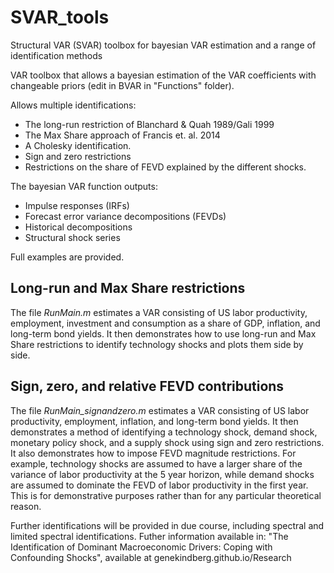 # SVAR_tools
Structural VAR (SVAR) toolbox for bayesian VAR estimation and a range of identification methods

VAR toolbox that allows a bayesian estimation of the VAR coefficients with changeable priors (edit in BVAR in "Functions" folder). 

Allows multiple identifications: 
* The long-run restriction of Blanchard & Quah 1989/Gali 1999
* The Max Share approach of Francis et. al. 2014
* A Cholesky identification.
* Sign and zero restrictions
* Restrictions on the share of FEVD explained by the different shocks.

The bayesian VAR function outputs:
* Impulse responses (IRFs)
* Forecast error variance decompositions (FEVDs)
* Historical decompositions
* Structural shock series

Full examples are provided.

## Long-run and Max Share restrictions
The file *RunMain.m* estimates a VAR consisting of US labor productivity, employment, investment and consumption as a share of GDP, inflation, and long-term bond yields. It then demonstrates how to use long-run and Max Share restrictions to identify technology shocks and plots them side by side.

## Sign, zero, and relative FEVD contributions
The file *RunMain_signandzero.m* estimates a VAR consisting of US labor productivity, employment, inflation, and long-term bond yields. It then demonstrates a method of identifying a technology shock, demand shock, monetary policy shock, and a supply shock using sign and zero restrictions. It also demonstrates how to impose FEVD magnitude restrictions. For example, technology shocks are assumed to have a larger share of the variance of labor productivity at the 5 year horizon, while demand shocks are assumed to dominate the FEVD of labor productivity in the first year. This is for demonstrative purposes rather than for any particular theoretical reason.

Further identifications will be provided in due course, including spectral and limited spectral identifications. Futher information available in: "The Identification of Dominant Macroeconomic Drivers: Coping with Confounding Shocks", available at genekindberg.github.io/Research 

